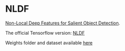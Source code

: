 # NLDF


 [Non-Local Deep Features for Salient Object Detection](https://sites.google.com/view/zhimingluo/nldf).



The official Tensorflow version: [NLDF](https://github.com/zhimingluo/NLDF)

Weights folder and dataset available [here](https://drive.google.com/open?id=1kW8WZTId1FcuoS9oJCIetw_iI_z5JDvd)
